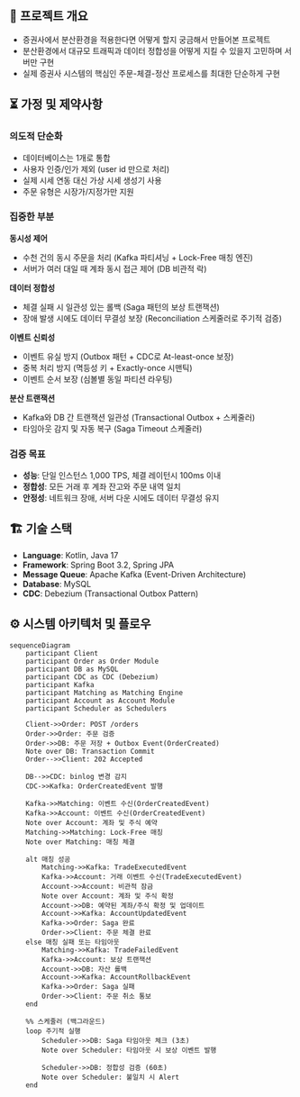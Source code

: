 ## 📌 프로젝트 개요

- 증권사에서 분산환경을 적용한다면 어떻게 할지 궁금해서 만들어본 프로젝트
- 분산환경에서 대규모 트래픽과 데이터 정합성을 어떻게 지킬 수 있을지 고민하며 서버만 구현
- 실제 증권사 시스템의 핵심인 주문-체결-정산 프로세스를 최대한 단순하게 구현

## ⏳ 가정 및 제약사항

### 의도적 단순화
- 데이터베이스는 1개로 통합
- 사용자 인증/인가 제외 (user id 만으로 처리)
- 실제 시세 연동 대신 가상 시세 생성기 사용
- 주문 유형은 시장가/지정가만 지원

### 집중한 부분
**동시성 제어**
- 수천 건의 동시 주문을 처리 (Kafka 파티셔닝 + Lock-Free 매칭 엔진)
- 서버가 여러 대일 때 계좌 동시 접근 제어 (DB 비관적 락)

**데이터 정합성**
- 체결 실패 시 일관성 있는 롤백 (Saga 패턴의 보상 트랜잭션)
- 장애 발생 시에도 데이터 무결성 보장 (Reconciliation 스케줄러로 주기적 검증)

**이벤트 신뢰성**
- 이벤트 유실 방지 (Outbox 패턴 + CDC로 At-least-once 보장)
- 중복 처리 방지 (멱등성 키 + Exactly-once 시맨틱)
- 이벤트 순서 보장 (심볼별 동일 파티션 라우팅)

**분산 트랜잭션**
- Kafka와 DB 간 트랜잭션 일관성 (Transactional Outbox + 스케줄러)
- 타임아웃 감지 및 자동 복구 (Saga Timeout 스케줄러)

### 검증 목표
- **성능**: 단일 인스턴스 1,000 TPS, 체결 레이턴시 100ms 이내
- **정합성**: 모든 거래 후 계좌 잔고와 주문 내역 일치
- **안정성**: 네트워크 장애, 서버 다운 시에도 데이터 무결성 유지

## 🏗️ 기술 스택
- **Language**: Kotlin, Java 17
- **Framework**: Spring Boot 3.2, Spring JPA
- **Message Queue**: Apache Kafka (Event-Driven Architecture)
- **Database**: MySQL
- **CDC**: Debezium (Transactional Outbox Pattern)

## ⚙️ 시스템 아키텍처 및 플로우

```mermaid
sequenceDiagram
    participant Client
    participant Order as Order Module
    participant DB as MySQL
    participant CDC as CDC (Debezium)
    participant Kafka
    participant Matching as Matching Engine
    participant Account as Account Module
    participant Scheduler as Schedulers
    
    Client->>Order: POST /orders
    Order->>Order: 주문 검증
    Order->>DB: 주문 저장 + Outbox Event(OrderCreated)
    Note over DB: Transaction Commit
    Order-->>Client: 202 Accepted
    
    DB-->>CDC: binlog 변경 감지
    CDC->>Kafka: OrderCreatedEvent 발행
    
    Kafka->>Matching: 이벤트 수신(OrderCreatedEvent)
    Kafka->>Account: 이벤트 수신(OrderCreatedEvent)
    Note over Account: 계좌 및 주식 예약
    Matching->>Matching: Lock-Free 매칭
    Note over Matching: 매칭 체결
    
    alt 매칭 성공
        Matching->>Kafka: TradeExecutedEvent
        Kafka->>Account: 거래 이벤트 수신(TradeExecutedEvent)
        Account->>Account: 비관적 잠금
        Note over Account: 계좌 및 주식 확정
        Account->>DB: 예약된 계좌/주식 확정 및 업데이트
        Account->>Kafka: AccountUpdatedEvent
        Kafka->>Order: Saga 완료
        Order->>Client: 주문 체결 완료
    else 매칭 실패 또는 타임아웃
        Matching->>Kafka: TradeFailedEvent
        Kafka->>Account: 보상 트랜잭션
        Account->>DB: 자산 롤백
        Account->>Kafka: AccountRollbackEvent
        Kafka->>Order: Saga 실패
        Order->>Client: 주문 취소 통보
    end
    
    %% 스케줄러 (백그라운드)
    loop 주기적 실행
        Scheduler->>DB: Saga 타임아웃 체크 (3초)
        Note over Scheduler: 타임아웃 시 보상 이벤트 발행
        
        Scheduler->>DB: 정합성 검증 (60초)
        Note over Scheduler: 불일치 시 Alert
    end
```
